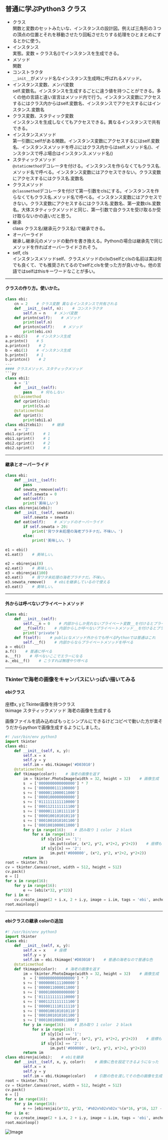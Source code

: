 ## 普通に学ぶPython3 クラス

- クラス  
関数と変数のセットみたいな、インスタンスの設計図。例えば三角形の３つの頂点の位置とそれを移動させたり回転させたりする処理をひとまとめにするとかに使う。
- インスタンス  
実態。変数 = クラス名()でインスタンスを生成できる。
- メソッド  
関数
- コンストラクタ  
```__init__```がメソッド名なインスタンス生成時に呼ばれるメソッド。  
- インスタンス変数、メンバ変数  
self.変数名。インスタンスを生成するごとに違う値を持つことができる。多くの他の言語と違い宣言はメソッド内で行う。インスタンス変数にアクセスするにはクラス内からはself.変数名、インスタンスでアクセスするにはインスタンス.変数名
- クラス変数、スタティック変数  
インスタンスを生成しなくてもアクセスできる。異なるインスタンスで共有できる。
- インスタンスメソッド  
第一引数にselfがある関数。インスタンス変数にアクセスするにはself.変数名、インスタンスメソッドを呼ぶにはクラス内からはself.メソッド名()、インスタンスで呼ぶ場合はインスタンス.メソッド名()
- スタティックメソッド  
```@staticmethod```デコレータを付ける。インスタンスを作らなくてもクラス名.メソッド名で呼べる。インスタンス変数にはアクセスできない。クラス変数にアクセスするにはクラス名.変数名  
- クラスメソッド  
```@classmethod```デコレータを付けて第一引数をclsにする。インスタンスを作らなくてもクラス名.メソッド名で呼べる。インスタンス変数にはアクセスできない。クラス変数にアクセスするにはクラス名.変数名、第一変数cls.変数名。大体スタティックメソッドと同じ、第一引数で自クラスを受け取るか受け取らないかの違いだと思う。  
- 継承  
class クラス名(継承元クラス名):で継承できる。
- オーバーライド  
継承し継承元のメソッドの動作を書き換える。Pythonの場合は継承先で同じメソッドを作ればオーバーライドされそう。
- self, cls  
インスタンスメソッドself、クラスメソッドのclsのselfとclsの名前は実は何でも良くて、でも推奨されてるのでselfとclsを使った方が良いかも。他の言語ではselfはthisキーワードなことが多い。
---
#### クラスの作り方。使いかた。
```py
class ebi:
    cn = 2    # クラス変数 異なるインスタンスで共有される
    def __init__(self, n):    # コンストラクタ
        self.n = n    # メンバ変数
    def printn(self):    # メソッド
        print(self.n)
    def printcn(self):    # メソッド
        print(ebi.cn)
a = ebi(5)    # インスタンス生成
a.printn()    # 5
a.printcn()    # 2
b = ebi(1)    # インスタンス生成
b.printn()    # 1
b.printcn()    # 2
---
#### クラスメソッド、スタティックメソッド
```py
class ebi1:
    a = '1'
    def __init__(self):
        pass    # 何もしない
    @classmethod
    def cprint(cls):
        print(cls.a)
    @staticmethod
    def sprint():
        print(ebi1.a)
class ebi2(ebi1):    # 継承
    a = '2'
ebi1.cprint()    # 1
ebi1.sprint()    # 1
ebi2.cprint()    # 2
ebi2.sprint()    # 1
```
---
#### 継承とオーバーライド
```py
class ebi:
    def __init__(self):
        pass
    def sewata_remove(self):
        self.sewata = 0
    def eat(self):
        print('美味しい')
class ebirenjai(ebi):
    def __init__(self, sewata):
        self.sewata = sewata
    def eat(self):    # メソッドのオーバーライド
        if self.sewata > 20:
            print('背ワタ未処理の海老プラチナだ。不味い。')
        else:
            print('美味しい。')
        
e1 = ebi()
e1.eat()    # 美味しい。

e2 = ebirenjai(0)
e2.eat()    # 美味しい。
e3 = ebirenjai(100)
e3.eat()    # 背ワタ未処理の海老プラチナだ。不味い。
e3.sewata_remove()    # ebiを継承しているので使える
e3.eat()    # 美味しい。

```
---
#### 外からは呼べないプライベートメソッド
```py
class ebi:
    def __init__(self):
        self.__n = 0    # 内部からしか見れないプライベート変数__を付けるとプライベート
    def __f(self):    # 内部からしか呼べないプライベートメソッド__を付けるとプライベート
        print('private')
    def f(self):    # publicなメソッド外からでも呼べるPythonでは普通はこれ
        self.__f()    # 内部からならプライベートメソッドを呼べる
a = ebi()
a.f()    # 普通に呼べる
a.__f()    # 呼べないここでエラーになる
a._ebi__f()    # こうすれば無理やり呼べる
```
---
### Tkinterで海老の画像をキャンバスにいっぱい描いてみる
#### ebiクラス
座標x, yとTkinter画像を持つクラス  
tkimage スタティックメソッド 海老の画像を生成する  

画像ファイルを読み込めばもっとシンプルにできるけどコピペで動いた方が楽そうだからpythonで画像生成するようにしました。  

```py
#! /usr/bin/env python3
import tkinter
class ebi:
    def __init__(self, x, y):
        self.x = x
        self.y = y
        self.im = ebi.tkimage('#D03010')
    @staticmethod
    def tkimage(color):    # 海老の画像を返す
        im = tkinter.PhotoImage(width = 32, height = 32)    # 画像生成　ebi画像は16x16なのですが小さくて見にくいので２倍します
        s  = ['0000000000000000'] * 7
        s += ['0000000111100000']
        s += ['0000011000011000']
        s += ['0000100000000000']
        s += ['0111111111110000']
        s += ['0001121111111100']
        s += ['0000011110111110']
        s += ['0000100101010110']
        s += ['0001001010101100']
        s += ['0001001000011000']
        for y in range(16):    # 読み取り 1 color  2 black
            for x in range(16):
                if s[y][x] == '1':
                    im.put(color, (x*2, y*2, x*2+2, y*2+2))    # 座標も２倍して４ピクセルずつ塗る
                if s[y][x] == '2':
                    im.put('#000000', (x*2, y*2, x*2+2, y*2+2))
        return im
root = tkinter.Tk()
cv = tkinter.Canvas(root, width = 512, height = 512)
cv.pack()
e = []
for x in range(16):
    for y in range(16):
        e += [ebi(x*32, y*32)]
for i in e:
    cv.create_image(2 + i.x, 2 + i.y, image = i.im, tags = 'ebi', anchor = 'nw')
root.mainloop()

```
---
#### ebiクラスの継承 colorの追加
```py
#! /usr/bin/env python3
import tkinter
class ebi:
    def __init__(self, x, y):
        self.x = x    # 座標
        self.y = y
        self.im = ebi.tkimage('#D03010')    # 普通の海老なので普通な色
    @staticmethod
    def tkimage(color):    # 海老の画像を返す
        im = tkinter.PhotoImage(width = 32, height = 32)    # 画像生成　ebi画像は16x16なのですが小さくて見にくいので２倍します
        s  = ['0000000000000000'] * 7
        s += ['0000000111100000']
        s += ['0000011000011000']
        s += ['0000100000000000']
        s += ['0111111111110000']
        s += ['0001121111111100']
        s += ['0000011110111110']
        s += ['0000100101010110']
        s += ['0001001010101100']
        s += ['0001001000011000']
        for y in range(16):    # 読み取り 1 color  2 black
            for x in range(16):
                if s[y][x] == '1':
                    im.put(color, (x*2, y*2, x*2+2, y*2+2))    # 座標も２倍して４ピクセルずつ塗る
                if s[y][x] == '2':
                    im.put('#000000', (x*2, y*2, x*2+2, y*2+2))
        return im
class ebirenjai(ebi):    # ebiを継承
    def __init__(self, x, y, color):    # 画像に色を設定できるようになった
        self.x = x
        self.y = y
        self.im = ebi.tkimage(color)    # 引数の色を渡してその色の画像を生成
root = tkinter.Tk()
cv = tkinter.Canvas(root, width = 512, height = 512)
cv.pack()
e = []
for x in range(16):
    for y in range(16):
        e += [ebirenjai(x*32, y*32, '#%02x%02x%02x'%(x*16, y*16, 127 - x*8 + 127 - y*8))]
for i in e:
    cv.create_image(2 + i.x, 2 + i.y, image = i.im, tags = 'ebi', anchor = 'nw')
root.mainloop()
```
![Image](https://raw.githubusercontent.com/ebi-cp/docs/master/ebi-programing-magazine/12/ebiebirenjaitk.png)


